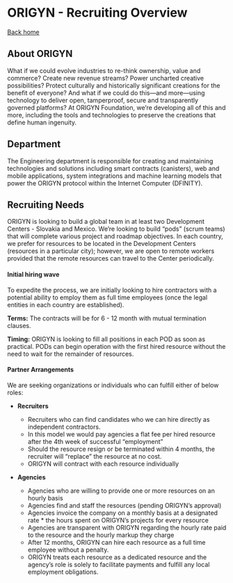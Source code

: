 # ORIGYN - Recruiting Overview

[Back home](https://github.com/ferMartz/origenzero)

## About ORIGYN

What if we could evolve industries to re-think ownership, value and commerce? Create new revenue streams? Power uncharted creative possibilities? Protect culturally and historically significant creations for the benefit of everyone? And what if we could do this—and more—using technology to deliver open, tamperproof, secure and transparently governed platforms? At ORIGYN Foundation, we’re developing all of this and more, including the tools and technologies to preserve the creations that define human ingenuity.

## Department

The Engineering department is responsible for creating and maintaining technologies and solutions including smart contracts (canisters), web and mobile applications, system integrations and machine learning models that power the ORIGYN protocol within the Internet Computer (DFINITY).

## Recruiting Needs

ORIGYN is looking to build a global team in at least two Development Centers - Slovakia and Mexico. We’re looking to build “pods” (scrum teams) that will complete various project and roadmap objectives. In each country, we prefer for resources to be located in the Development Centers (resources in a particular city); however, we are open to remote workers provided that the remote resources can travel to the Center periodically.

#### Initial hiring wave

To expedite the process, we are initially looking to hire contractors with a potential ability to employ them as full time employees (once the legal entities in each country are established).

**Terms:**
The contracts will be for 6 - 12 month with mutual termination clauses.

**Timing:**
ORIGYN is looking to fill all positions in each POD as soon as practical. PODs can begin operation with the first hired resource without the need to wait for the remainder of resources.

#### Partner Arrangements

We are seeking organizations or individuals who can fulfill either of below roles:

- **Recruiters**

  - Recruiters who can find candidates who we can hire directly as independent contractors.
  - In this model we would pay agencies a flat fee per hired resource after the 4th week of successful “employment”
  - Should the resource resign or be terminated within 4 months, the recruiter will “replace” the resource at no cost.
  - ORIGYN will contract with each resource individually

- **Agencies**
  - Agencies who are willing to provide one or more resources on an hourly basis
  - Agencies find and staff the resources (pending ORIGYN’s approval)
  - Agencies invoice the company on a monthly basis at a designated rate \* the hours spent on ORIGYN’s projects for every resource
  - Agencies are transparent with ORIGYN regarding the hourly rate paid to the resource and the hourly markup they charge
  - After 12 months, ORIGYN can hire each resource as a full time employee without a penalty.
  - ORIGYN treats each resource as a dedicated resource and the agency’s role is solely to facilitate payments and fulfill any local employment obligations.
